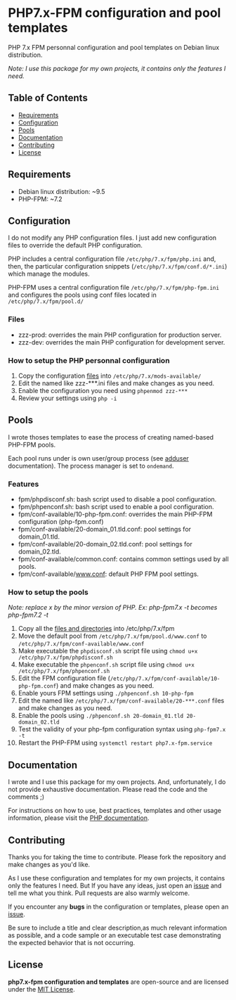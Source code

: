 # PHP7.x-FPM configuration and pool templates

PHP 7.x FPM personnal configuration and pool templates on Debian linux distribution.

*Note: I use this package for my own projects, it contains only the features I need.*

## Table of Contents

- [Requirements](#requirements)
- [Configuration](#configuration)
- [Pools](#pools)
- [Documentation](#documentation)
- [Contributing](#contributing)
- [License](#license)

## Requirements

- Debian linux distribution: ~9.5
- PHP-FPM: ~7.2

## Configuration

I do not modify any PHP configuration files. I just add new configuration files to override the default PHP configuration.

PHP includes a central configuration file `/etc/php/7.x/fpm/php.ini` and, then, the particular configuration snippets (`/etc/php/7.x/fpm/conf.d/*.ini`) which manage the modules.

PHP-FPM uses a central configuration file `/etc/php/7.x/fpm/php-fpm.ini` and configures the pools using conf files located in `/etc/php/7.x/fpm/pool.d/`

### Files

- zzz-prod: overrides the main PHP configuration for production server.
- zzz-dev: overrides the main PHP configuration for development server.

### How to setup the PHP personnal configuration

1. Copy the configuration [files](/src/mods-available) into `/etc/php/7.x/mods-available/`
2. Edit the named like zzz-***.ini files and make changes as you need.
3. Enable the configuration you need using `phpenmod zzz-***`
4. Review your settings using `php -i`

## Pools

I wrote thoses templates to ease the process of creating named-based PHP-FPM pools.

Each pool runs under is own user/group process (see [adduser](https://manpages.debian.org/stretch/adduser/adduser.8.fr.html) documentation). The process manager is set to `ondemand`.

### Features

- fpm/phpdisconf.sh: bash script used to disable a pool configuration.
- fpm/phpenconf.sh: bash script used to enable a pool configuration.
- fpm/conf-available/10-php-fpm.conf: overrides the main PHP-FPM configuration (php-fpm.conf)
- fpm/conf-available/20-domain_01.tld.conf: pool settings for domain_01.tld.
- fpm/conf-available/20-domain_02.tld.conf: pool settings for domain_02.tld.
- fpm/conf-available/common.conf: contains common settings used by all pools.
- fpm/conf-available/www.conf: default PHP FPM pool settings.

### How to setup the pools

*Note: replace x by the minor version of PHP. Ex: php-fpm7.x -t becomes php-fpm7.2 -t*

1. Copy all the [files and directories](/src/fpm) into /etc/php/7.x/fpm
2. Move the default pool from `/etc/php/7.x/fpm/pool.d/www.conf` to `/etc/php/7.x/fpm/conf-available/www.conf`
3. Make executable the `phpdisconf.sh` script file using `chmod u+x /etc/php/7.x/fpm/phpdisconf.sh`
4. Make executable the `phpenconf.sh` script file using `chmod u+x /etc/php/7.x/fpm/phpenconf.sh`
5. Edit the FPM configuration file (`/etc/php/7.x/fpm/conf-available/10-php-fpm.conf`) and make changes as you need.
6. Enable yours FPM settings using `./phpenconf.sh 10-php-fpm`
7. Edit the named like `/etc/php/7.x/fpm/conf-available/20-***.conf` files and make changes as you need.
8. Enable the pools using `./phpenconf.sh 20-domain_01.tld 20-domain_02.tld`
9. Test the validity of your php-fpm configuration syntax using `php-fpm7.x -t`
10. Restart the PHP-FPM using `systemctl restart php7.x-fpm.service`

## Documentation

I wrote and I use this package for my own projects. And, unfortunately, I do not provide exhaustive documentation. Please read the code and the comments ;)

For instructions on how to use, best practices, templates and other usage information, please visit the [PHP documentation](https://secure.php.net/docs.php).

## Contributing

Thanks you for taking the time to contribute. Please fork the repository and make changes as you'd like.

As I use these configuration and templates for my own projects, it contains only the features I need. But If you have any ideas, just open an [issue](https://github.com/ojullien/php7.x-fpm/issues) and tell me what you think. Pull requests are also warmly welcome.

If you encounter any **bugs** in the configuration or templates, please open an [issue](https://github.com/ojullien/php7.x-fpm/issues).

Be sure to include a title and clear description,as much relevant information as possible, and a code sample or an executable test case demonstrating the expected behavior that is not occurring.

## License

**php7.x-fpm configuration and templates** are open-source and are licensed under the [MIT License](https://github.com/ojullien/php7.x-fpm/blob/master/LICENSE).
